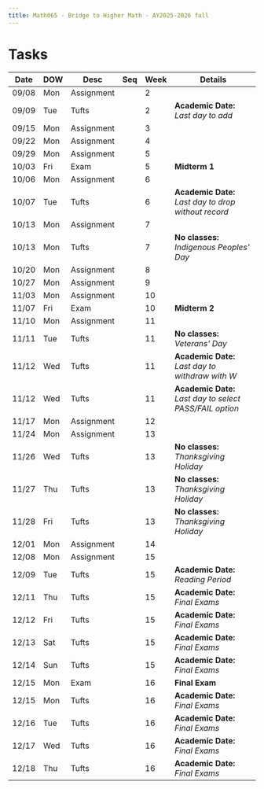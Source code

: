 ```yaml
---
title: Math065 - Bridge to Higher Math - AY2025-2026 fall
---
```


# **Tasks**
  

  | Date  | DOW | Desc       | Seq | Week | Details                                                  |
  |-------|-----|------------|-----|------|----------------------------------------------------------|
  | 09/08 | Mon | Assignment |     | 2    |                                                          |
  | 09/09 | Tue | Tufts      |     | 2    | **Academic Date:** *Last day to add*                     |
  | 09/15 | Mon | Assignment |     | 3    |                                                          |
  | 09/22 | Mon | Assignment |     | 4    |                                                          |
  | 09/29 | Mon | Assignment |     | 5    |                                                          |
  | 10/03 | Fri | Exam       |     | 5    | **Midterm 1**                                            |
  | 10/06 | Mon | Assignment |     | 6    |                                                          |
  | 10/07 | Tue | Tufts      |     | 6    | **Academic Date:** *Last day to drop without record*     |
  | 10/13 | Mon | Assignment |     | 7    |                                                          |
  | 10/13 | Mon | Tufts      |     | 7    | **No classes:** *Indigenous Peoples' Day*                |
  | 10/20 | Mon | Assignment |     | 8    |                                                          |
  | 10/27 | Mon | Assignment |     | 9    |                                                          |
  | 11/03 | Mon | Assignment |     | 10   |                                                          |
  | 11/07 | Fri | Exam       |     | 10   | **Midterm 2**                                            |
  | 11/10 | Mon | Assignment |     | 11   |                                                          |
  | 11/11 | Tue | Tufts      |     | 11   | **No classes:** *Veterans' Day*                          |
  | 11/12 | Wed | Tufts      |     | 11   | **Academic Date:** *Last day to withdraw with W*         |
  | 11/12 | Wed | Tufts      |     | 11   | **Academic Date:** *Last day to select PASS/FAIL option* |
  | 11/17 | Mon | Assignment |     | 12   |                                                          |
  | 11/24 | Mon | Assignment |     | 13   |                                                          |
  | 11/26 | Wed | Tufts      |     | 13   | **No classes:** *Thanksgiving Holiday*                   |
  | 11/27 | Thu | Tufts      |     | 13   | **No classes:** *Thanksgiving Holiday*                   |
  | 11/28 | Fri | Tufts      |     | 13   | **No classes:** *Thanksgiving Holiday*                   |
  | 12/01 | Mon | Assignment |     | 14   |                                                          |
  | 12/08 | Mon | Assignment |     | 15   |                                                          |
  | 12/09 | Tue | Tufts      |     | 15   | **Academic Date:** *Reading Period*                      |
  | 12/11 | Thu | Tufts      |     | 15   | **Academic Date:** *Final Exams*                         |
  | 12/12 | Fri | Tufts      |     | 15   | **Academic Date:** *Final Exams*                         |
  | 12/13 | Sat | Tufts      |     | 15   | **Academic Date:** *Final Exams*                         |
  | 12/14 | Sun | Tufts      |     | 15   | **Academic Date:** *Final Exams*                         |
  | 12/15 | Mon | Exam       |     | 16   | **Final Exam**                                           |
  | 12/15 | Mon | Tufts      |     | 16   | **Academic Date:** *Final Exams*                         |
  | 12/16 | Tue | Tufts      |     | 16   | **Academic Date:** *Final Exams*                         |
  | 12/17 | Wed | Tufts      |     | 16   | **Academic Date:** *Final Exams*                         |
  | 12/18 | Thu | Tufts      |     | 16   | **Academic Date:** *Final Exams*                         |
